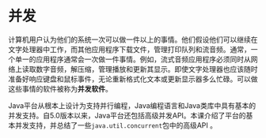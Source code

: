 # 并发

计算机用户认为他们的系统一次可以做一件以上的事情。他们假设他们可以继续在文字处理器中工作，而其他应用程序下载文件，管理打印队列和流音频。通常，一个单一的应用程序通常会一次做一件事情。例如，流式音频应用程序必须同时从网络上读取数字音频，解压缩，管理播放和更新其显示。即使文字处理器也应该随时准备好响应键盘和鼠标事件，无论重新格式化文本或更新显示器多么忙碌。可以做这些事情的软件被称为**并发软件**。

Java平台从根本上设计为支持并行编程，Java编程语言和Java类库中具有基本的并发支持。自5.0版本以来，Java平台还包括高级并发API。本课介绍了平台的基本并发支持，并总结了一些`java.util.concurrent`包中的高级API 。